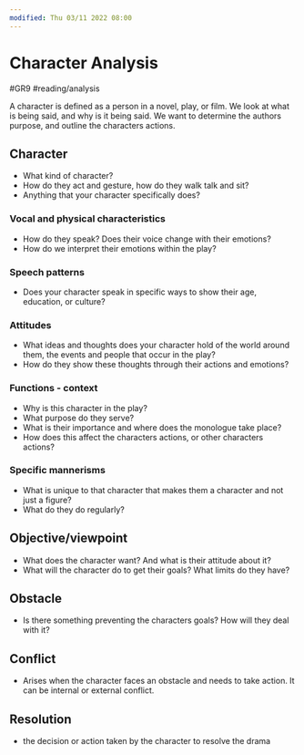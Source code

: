 ```yaml
---
modified: Thu 03/11 2022 08:00
---
```

# Character Analysis
#GR9 #reading/analysis 

A character is defined as a person in a novel, play, or film. We look at what is being said, and why is it being said. We want to determine the authors purpose, and outline the characters actions.

## Character
- What kind of character?
- How do they act and gesture, how do they walk talk and sit?
- Anything that your character specifically does?

### Vocal and physical characteristics
- How do they speak? Does their voice change with their emotions?
- How do we interpret their emotions within the play?

### Speech patterns
- Does your character speak in specific ways to show their age, education, or culture?
    
### Attitudes
- What ideas and thoughts does your character hold of the world around them, the events and people that occur in the play?
- How do they show these thoughts through their actions and emotions?
    
### Functions - context
- Why is this character in the play?
- What purpose do they serve?
- What is their importance and where does the monologue take place?
- How does this affect the characters actions, or other characters actions?
    
### Specific mannerisms
- What is unique to that character that makes them a character and not just a figure?
- What do they do regularly?

## Objective/viewpoint
- What does the character want? And what is their attitude about it?
- What will the character do to get their goals? What limits do they have?

## Obstacle
- Is there something preventing the characters goals? How will they deal with it?

## Conflict
- Arises when the character faces an obstacle and needs to take action. It can be internal or external conflict.

## Resolution
- the decision or action taken by the character to resolve the drama